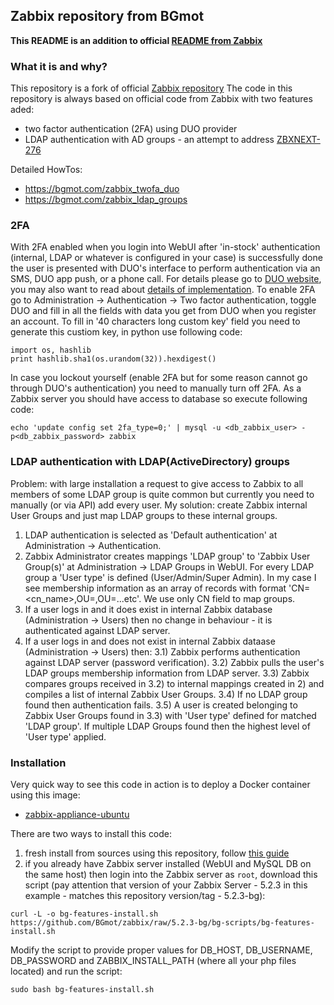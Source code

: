 ## Zabbix repository from BGmot

**This README is an addition to official [README from Zabbix](README.orig)**

### What it is and why?
This repository is a fork of official [Zabbix repository](https://github.com/zabbix/zabbix.git)
The code in this repository is always based on official code from Zabbix with two features aded:
- two factor authentication (2FA) using DUO provider
- LDAP authentication with AD groups - an attempt to address [ZBXNEXT-276](https://support.zabbix.com/browse/ZBXNEXT-276)

Detailed HowTos:
- https://bgmot.com/zabbix_twofa_duo
- https://bgmot.com/zabbix_ldap_groups

### 2FA
With 2FA enabled when you login into WebUI after 'in-stock' authentication (internal, LDAP or whatever is configured in your case) is successfully done the user is presented with DUO's interface to perform authentication via an SMS, DUO app push, or a phone call. For details please go to [DUO website](https://duo.com), you may also want to read about [details of implementation](https://duo.com/docs/duoweb).
To enable 2FA go to Administration -> Authentication -> Two factor authentication, toggle DUO and fill in all the fields with data you get from DUO when you register an account. To fill in '40 characters long custom key' field you need to generate this custiom key, in python use following code:
```
import os, hashlib
print hashlib.sha1(os.urandom(32)).hexdigest()
```

In case you lockout yourself (enable 2FA but for some reason cannot go through DUO's authentication) you need to manually turn off 2FA.  As a Zabbix server you should have access to database so execute following code:
```
echo 'update config set 2fa_type=0;' | mysql -u <db_zabbix_user> -p<db_zabbix_password> zabbix
```

### LDAP authentication with LDAP(ActiveDirectory) groups
Problem: with large installation a request to give access to Zabbix to all members of some LDAP group is quite common but currently you need to manually (or via API) add every user.
My solution: create Zabbix internal User Groups and just map LDAP groups to these internal groups.
1) LDAP authentication is selected as 'Default authentication' at Administration -> Authentication.
2) Zabbix Administrator creates mappings 'LDAP group' to 'Zabbix User Group(s)' at Administration -> LDAP Groups in WebUI. For every LDAP group a 'User type' is defined (User/Admin/Super Admin).
In my case I see membership information as an array of records with format 'CN=<cn_name>,OU=<ouX>,OU=<ouY>...etc'. We use only CN field to map groups.
3) If a user logs in and it does exist in internal Zabbix database (Administration -> Users) then no change in behaviour - it is authenticated against LDAP server.
3) If a user logs in and does not exist in internal Zabbix dataase (Administration -> Users) then:
3.1) Zabbix performs authentication against LDAP server (password verification).
3.2) Zabbix pulls the user's LDAP groups membership information from LDAP server.
3.3) Zabbix compares groups received in 3.2) to internal mappings created in 2) and compiles a list of internal Zabbix User Groups.
3.4) If no LDAP group found then authentication fails.
3.5) A user is created belonging to Zabbix User Groups found in 3.3) with 'User type' defined for matched 'LDAP group'. If multiple LDAP Groups found then the highest level of 'User type' applied.

### Installation
Very quick way to see this code in action is to deploy a Docker container using this image:
- [zabbix-appliance-ubuntu](https://hub.docker.com/repository/docker/bgmot42/zabbix-appliance-ubuntu)

There are two ways to install this code:
1. fresh install from sources using this repository, follow [this guide](https://www.zabbix.com/documentation/current/manual/installation/install)
2. if you already have Zabbix server installed (WebUI and MySQL DB on the same host) then login into the Zabbix server as `root`, download this script (pay attention that version of your Zabbix Server - 5.2.3 in this example - matches this repository version/tag - 5.2.3-bg):
```
curl -L -o bg-features-install.sh https://github.com/BGmot/zabbix/raw/5.2.3-bg/bg-scripts/bg-features-install.sh
```
Modify the script to provide proper values for DB_HOST, DB_USERNAME, DB_PASSWORD and ZABBIX_INSTALL_PATH (where all your php files located) and run the script:
```
sudo bash bg-features-install.sh
```
